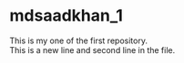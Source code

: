 # mdsaadkhan_1
This is my one of the first repository.
<br>
This is a new line and second line in the file.
